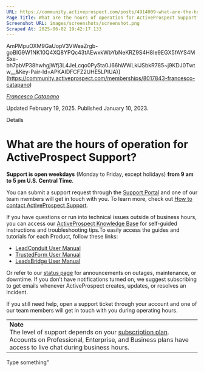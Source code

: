 ```yaml
---
URL: https://community.activeprospect.com/posts/4914009-what-are-the-hours-of-operation-for-activeprospect-support
Page Title: What are the hours of operation for ActiveProspect Support?
Screenshot URL: images/screenshots/screenshot.png
Scraped At: 2025-06-02 19:42:17.133
---
```

AmPMpuOXM9GaUopV3VWeaZrgb-goBIG9W1NK10Q4XQ8YPQc43tAEwxkWbYbNeKRZ9S4H8Ie9EGX5fAYS4MSxe-bh7pbVP38hwhgjWfj3L4JeLcqo0Py5ta0J66hWWLklJSbkR785~j9KDJ0Twtw__&Key-Pair-Id=APKAIDFCFZ2UHE5LPIUA)](https://community.activeprospect.com/memberships/8017843-francesco-catapano)

[_Francesco Catapano_](https://community.activeprospect.com/memberships/8017843-francesco-catapano)

Updated February 19, 2025. Published January 10, 2023.

Details

# What are the hours of operation for ActiveProspect Support?

**Support is open weekdays** (Monday to Friday, except holidays) **from 9 am to 5 pm U.S. Central Time**.

You can submit a support request through the [Support Portal](https://support.activeprospect.com/hc/en-us/signin?) and one of our team members will get in touch with you. To learn more, check out [How to contact ActiveProspect Support](https://community.activeprospect.com/posts/5116014-how-to-contact-activeprospect-support).

If you have questions or run into technical issues outside of business hours, you can access our [ActiveProspect Knowledge Base](https://community.activeprospect.com/) for self-guided instructions and troubleshooting tips.To easily access the guides and tutorials for each Product, follow these links:

- [LeadConduit User Manual](https://community.activeprospect.com/search?query=%22leadconduit+user+manual%22)
- [TrustedForm User Manual](https://community.activeprospect.com/search?query=%22trustedform+user+manual%22)
- [LeadsBridge User Manual](https://community.activeprospect.com/search?query=leadsbridge+user+manual)


Or refer to our [status page](https://status.activeprospect.com/) for announcements on outages, maintenance, or downtime. If you don’t have notifications turned on, we suggest subscribing to get emails whenever ActiveProspect creates, updates, or resolves an incident.

If you still need help, open a support ticket through your account and one of our team members will get in touch with you during operating hours.

|     |
| --- |
| **Note**<br>The level of support depends on your [subscription plan](https://activeprospect.com/levels/). Accounts on Professional, Enterprise, and Business plans have access to live chat during business hours. |

Type something"
